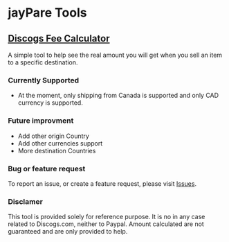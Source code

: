# jayPare Tools

## [Discogs Fee Calculator](https://github.com/jayPare/jayPare.github.io)

A simple tool to help see the real amount you will get when you sell an item to a specific destination.

### Currently Supported

- At the moment, only shipping from Canada is supported and only CAD currency is supported.

### Future improvment

- Add other origin Country
- Add other currencies support
- More destination Countries

### Bug or feature request

To report an issue, or create a feature request, please visit [Issues](https://github.com/jayPare/jayPare.github.io/issues/new/choose).

### Disclamer

This tool is provided solely for reference purpose. It is no in any case related to Discogs.com, neither to Paypal. Amount calculated are not guaranteed and are only provided to help.
